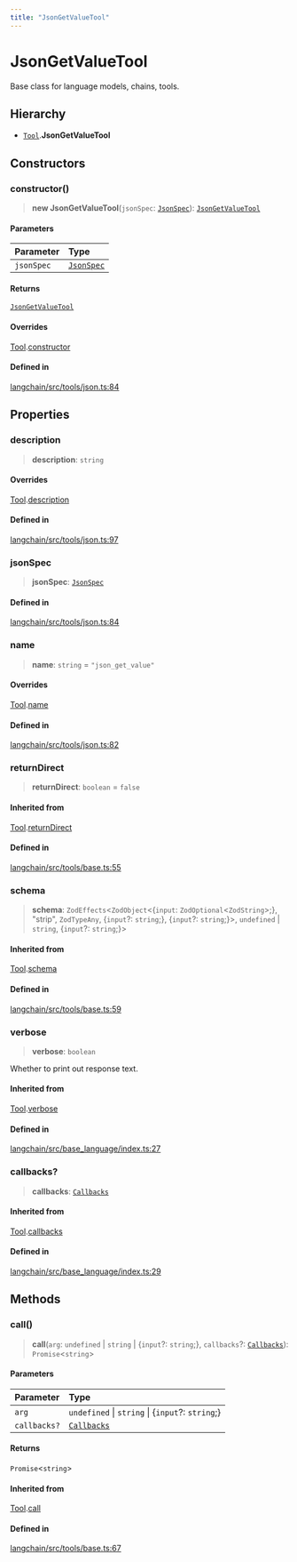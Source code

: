 ```yaml
---
title: "JsonGetValueTool"
---
```


# JsonGetValueTool

Base class for language models, chains, tools.

## Hierarchy

- [`Tool`](Tool.md).**JsonGetValueTool**

## Constructors

### constructor()

> **new JsonGetValueTool**(`jsonSpec`: [`JsonSpec`](JsonSpec.md)): [`JsonGetValueTool`](JsonGetValueTool.md)

#### Parameters

| Parameter  | Type                      |
| :--------- | :------------------------ |
| `jsonSpec` | [`JsonSpec`](JsonSpec.md) |

#### Returns

[`JsonGetValueTool`](JsonGetValueTool.md)

#### Overrides

[Tool](Tool.md).[constructor](Tool.md#constructor)

#### Defined in

[langchain/src/tools/json.ts:84](https://github.com/hwchase17/langchainjs/blob/ddf2996/langchain/src/tools/json.ts#L84)

## Properties

### description

> **description**: `string`

#### Overrides

[Tool](Tool.md).[description](Tool.md#description)

#### Defined in

[langchain/src/tools/json.ts:97](https://github.com/hwchase17/langchainjs/blob/ddf2996/langchain/src/tools/json.ts#L97)

### jsonSpec

> **jsonSpec**: [`JsonSpec`](JsonSpec.md)

#### Defined in

[langchain/src/tools/json.ts:84](https://github.com/hwchase17/langchainjs/blob/ddf2996/langchain/src/tools/json.ts#L84)

### name

> **name**: `string` = `"json_get_value"`

#### Overrides

[Tool](Tool.md).[name](Tool.md#name)

#### Defined in

[langchain/src/tools/json.ts:82](https://github.com/hwchase17/langchainjs/blob/ddf2996/langchain/src/tools/json.ts#L82)

### returnDirect

> **returnDirect**: `boolean` = `false`

#### Inherited from

[Tool](Tool.md).[returnDirect](Tool.md#returndirect)

#### Defined in

[langchain/src/tools/base.ts:55](https://github.com/hwchase17/langchainjs/blob/ddf2996/langchain/src/tools/base.ts#L55)

### schema

> **schema**: `ZodEffects`<`ZodObject`<\{`input`: `ZodOptional`<`ZodString`\>;}, "strip", `ZodTypeAny`, \{`input`?: `string`;}, \{`input`?: `string`;}\>, `undefined` \| `string`, \{`input`?: `string`;}\>

#### Inherited from

[Tool](Tool.md).[schema](Tool.md#schema)

#### Defined in

[langchain/src/tools/base.ts:59](https://github.com/hwchase17/langchainjs/blob/ddf2996/langchain/src/tools/base.ts#L59)

### verbose

> **verbose**: `boolean`

Whether to print out response text.

#### Inherited from

[Tool](Tool.md).[verbose](Tool.md#verbose)

#### Defined in

[langchain/src/base_language/index.ts:27](https://github.com/hwchase17/langchainjs/blob/ddf2996/langchain/src/base_language/index.ts#L27)

### callbacks?

> **callbacks**: [`Callbacks`](../../callbacks/types/Callbacks.md)

#### Inherited from

[Tool](Tool.md).[callbacks](Tool.md#callbacks)

#### Defined in

[langchain/src/base_language/index.ts:29](https://github.com/hwchase17/langchainjs/blob/ddf2996/langchain/src/base_language/index.ts#L29)

## Methods

### call()

> **call**(`arg`: `undefined` \| `string` \| \{`input`?: `string`;}, `callbacks`?: [`Callbacks`](../../callbacks/types/Callbacks.md)): `Promise`<`string`\>

#### Parameters

| Parameter    | Type                                              |
| :----------- | :------------------------------------------------ |
| `arg`        | `undefined` \| `string` \| \{`input`?: `string`;} |
| `callbacks?` | [`Callbacks`](../../callbacks/types/Callbacks.md) |

#### Returns

`Promise`<`string`\>

#### Inherited from

[Tool](Tool.md).[call](Tool.md#call)

#### Defined in

[langchain/src/tools/base.ts:67](https://github.com/hwchase17/langchainjs/blob/ddf2996/langchain/src/tools/base.ts#L67)
